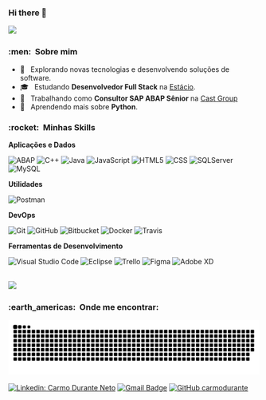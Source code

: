 ### Hi there 👋


![](https://komarev.com/ghpvc/?username=carmodurante&color=006bed)

<h3> :men: &nbsp;Sobre mim </h3>

- 🤔 &nbsp; Explorando novas tecnologias e desenvolvendo soluções de software.
- 🎓 &nbsp; Estudando **Desenvolvedor Full Stack** na <a href="https://estacio.br/cursos/graduacao/desenvolvimento-full-stack">Estácio</a>.
- 💼 &nbsp; Trabalhando como **Consultor SAP ABAP Sênior** na <a href="https://www.castgroup.com.br/pt/">Cast Group</a>
- 🌱 &nbsp; Aprendendo mais sobre **Python**.

<h3> :rocket: &nbsp;Minhas Skills </h3>

**Aplicações e Dados**
  
  ![ABAP](https://img.shields.io/badge/-ABAP-333333?style=flat&logo=sap)
  ![C++](https://img.shields.io/badge/-C++-333333?style=flat&logo=C%2B%2B&logoColor=00599C)
  ![Java](https://img.shields.io/badge/-Java-333333?style=flat&logo=Java&logoColor=007396)
  ![JavaScript](https://img.shields.io/badge/-JavaScript-333333?style=flat&logo=javascript)
  ![HTML5](https://img.shields.io/badge/-HTML5-333333?style=flat&logo=HTML5)
  ![CSS](https://img.shields.io/badge/-CSS-333333?style=flat&logo=CSS3&logoColor=1572B6)
  ![SQLServer](https://img.shields.io/badge/-SQLServer-333333?style=flat&logo=microsoftsqlserver)
  ![MySQL](https://img.shields.io/badge/-MySQL-333333?style=flat&logo=mysql)

**Utilidades**
 
  ![Postman](https://img.shields.io/badge/-Postman-333333?style=flat&logo=postman)

**DevOps**

  ![Git](https://img.shields.io/badge/-Git-333333?style=flat&logo=git)
  ![GitHub](https://img.shields.io/badge/-GitHub-333333?style=flat&logo=github)
  ![Bitbucket](https://img.shields.io/badge/-Bitbucket-333333?style=flat&logo=bitbucket)
  ![Docker](https://img.shields.io/badge/-Docker-333333?style=flat&logo=docker)
  ![Travis](https://img.shields.io/badge/-Travis-333333?style=flat&logo=travis)

**Ferramentas de Desenvolvimento**

  ![Visual Studio Code](https://img.shields.io/badge/-Visual%20Studio%20Code-333333?style=flat&logo=visual-studio-code&logoColor=007ACC)
  ![Eclipse](https://img.shields.io/badge/-Eclipse-333333?style=flat&logo=eclipse-ide&logoColor=2C2255)
  ![Trello](https://img.shields.io/badge/-Trello-333333?style=flat&logo=trello&logoColor=007ACC)
  ![Figma](https://img.shields.io/badge/-Figma-333333?style=flat&logo=figma&logoColor=007ACC)
  ![Adobe XD](https://img.shields.io/badge/-Adobe%20XD-333333?style=flat&logo=adobe-xd&logoColor=007ACC)

<br/>

<a href="https://github.com/carmodurante">
  <img height="180em" src="https://github-readme-stats.vercel.app/api?username=carmodurante&theme=dracula&show_icons=true" />
</a>

<br/>

<h3> :earth_americas: &nbsp;Onde me encontrar: </h3> 

![Snake animation](https://github.com/carmodurante/carmodurante/blob/output/github-contribution-grid-snake.svg)

[![Linkedin: Carmo Durante Neto](https://img.shields.io/badge/-CarmoDuranteNeto-blue?style=flat-square&logo=Linkedin&logoColor=white&link=https://www.linkedin.com/in/carmo-durante-neto/)](https://www.linkedin.com/in/carmo-durante-neto/)
[![Gmail Badge](https://img.shields.io/badge/-carmo.durante@gmail.com-006bed?style=flat-square&logo=Gmail&logoColor=white&link=mailto:carmo.durante@gmail.com)](mailto:carmo.durante@gmail.com)
[![GitHub carmodurante]( https://img.shields.io/github/followers/carmodurante?label=follow&style=social)](https://github.com/carmodurante/)

